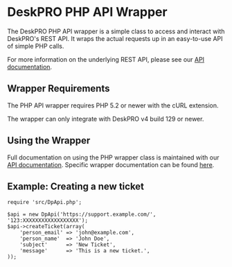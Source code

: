 DeskPRO PHP API Wrapper
=======================

The DeskPRO PHP API wrapper is a simple class to access and interact with DeskPRO's REST API. It wraps the actual requests up in an easy-to-use API of simple PHP calls.

For more information on the underlying REST API, please see our [API documentation](http://support.deskpro.com/kb/17-deskpro-api).

Wrapper Requirements
--------------------

The PHP API wrapper requires PHP 5.2 or newer with the cURL extension.

The wrapper can only integrate with DeskPRO v4 build 129 or newer.

Using the Wrapper
-----------------

Full documentation on using the PHP wrapper class is maintained with our [API documentation](http://support.deskpro.com/kb/17-deskpro-api). Specific wrapper documentation can be found [here](https://support.deskpro.com/kb/articles/97-deskpro-api-wrapper-php).

Example: Creating a new ticket
------------------------------

    require 'src/DpApi.php';

    $api = new DpApi('https://support.example.com/', '123:XXXXXXXXXXXXXXXXXX');
    $api->createTicket(array(
        'person_email' => 'john@example.com',
        'person_name'  => 'John Doe',
        'subject'      => 'New Ticket',
        'message'      => 'This is a new ticket.',
    ));